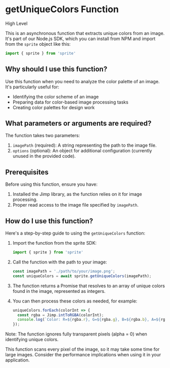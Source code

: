 

  # **getUniqueColors Function**

High Level

This is an asynchronous function that extracts unique colors from an image. It's part of our Node.js SDK, which you can install from NPM and import from the `sprite` object like this:

```javascript
import { sprite } from 'sprite'
```

## Why should I use this function?

Use this function when you need to analyze the color palette of an image. It's particularly useful for:
- Identifying the color scheme of an image
- Preparing data for color-based image processing tasks
- Creating color palettes for design work

## What parameters or arguments are required?

The function takes two parameters:
1. `imagePath` (required): A string representing the path to the image file.
2. `options` (optional): An object for additional configuration (currently unused in the provided code).

## Prerequisites

Before using this function, ensure you have:
1. Installed the Jimp library, as the function relies on it for image processing.
2. Proper read access to the image file specified by `imagePath`.

## How do I use this function?

Here's a step-by-step guide to using the `getUniqueColors` function:

1. Import the function from the sprite SDK:
   ```javascript
   import { sprite } from 'sprite'
   ```

2. Call the function with the path to your image:
   ```javascript
   const imagePath = './path/to/your/image.png';
   const uniqueColors = await sprite.getUniqueColors(imagePath);
   ```

3. The function returns a Promise that resolves to an array of unique colors found in the image, represented as integers.

4. You can then process these colors as needed, for example:
   ```javascript
   uniqueColors.forEach(colorInt => {
     const rgba = Jimp.intToRGBA(colorInt);
     console.log(`Color: R=${rgba.r}, G=${rgba.g}, B=${rgba.b}, A=${rgba.a}`);
   });
   ```

Note: The function ignores fully transparent pixels (alpha = 0) when identifying unique colors.

This function scans every pixel of the image, so it may take some time for large images. Consider the performance implications when using it in your application.

  